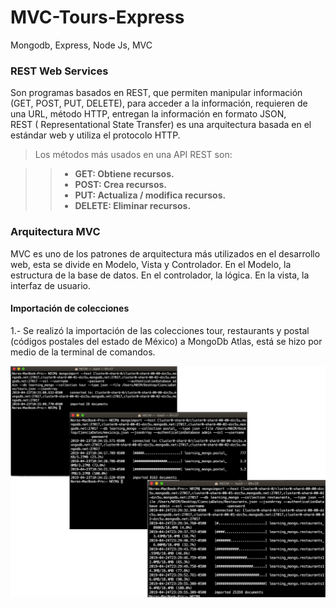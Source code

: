 # MVC-Tours-Express
Mongodb, Express, Node Js, MVC

### REST Web Services 
Son programas basados en REST, que permiten manipular información (GET, POST, PUT, DELETE), para acceder a la información, requieren de una URL, método HTTP, entregan la información en formato JSON,  
REST ( Representational State Transfer) es una arquitectura basada en el estándar web y utiliza el protocolo HTTP.

> Los métodos más usados en una API REST son:

>> - __GET: Obtiene recursos.__
>> - __POST: Crea recursos.__
>> - __PUT: Actualiza / modifica recursos.__
>> - __DELETE: Eliminar recursos.__


### Arquitectura MVC
MVC es uno de los patrones de arquitectura más utilizados en el desarrollo web, esta se divide en  Modelo, Vista y Controlador. En el Modelo, la estructura de la base de datos. En el controlador, la lógica. En la vista, la interfaz de usuario.

#### Importación de colecciones
1.- Se realizó la importación de las colecciones tour, restaurants y postal (códigos postales del estado de México) a MongoDb Atlas, está se hizo por medio de la terminal de comandos.

![](Images/Imagen1.png)

